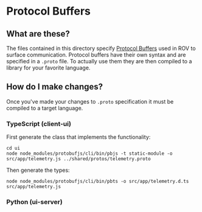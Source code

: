 # Protocol Buffers

## What are these?

The files contained in this directory specify [Protocol Buffers](https://developers.google.com/protocol-buffers/) used in ROV to surface communication. Protocol buffers have their own syntax and are specified in a `.proto` file. To actually use them they are then compiled to a library for your favorite language.

## How do I make changes?

Once you've made your changes to `.proto` specification it must be compiled to a target language.

### TypeScript (client-ui)

First generate the class that implements the functionality:
    
    cd ui
    node node_modules/protobufjs/cli/bin/pbjs -t static-module -o src/app/telemetry.js ../shared/protos/telemetry.proto

Then generate the types:
    
    node node_modules/protobufjs/cli/bin/pbts -o src/app/telemetry.d.ts src/app/telemetry.js

### Python (ui-server)